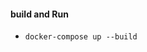 


<!-- #### Build Container
- `docker build --tag=<app_name> .`


#### Run Container
- `docker run <app_name>` -->


#### build and Run
- `docker-compose up --build`
